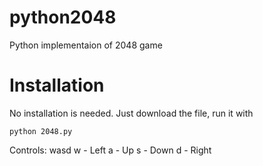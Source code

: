 # python2048
Python implementaion of 2048 game

# Installation
No installation is needed. Just download the file, run it with

`python 2048.py`

Controls:
wasd
w - Left
a - Up
s - Down
d - Right
